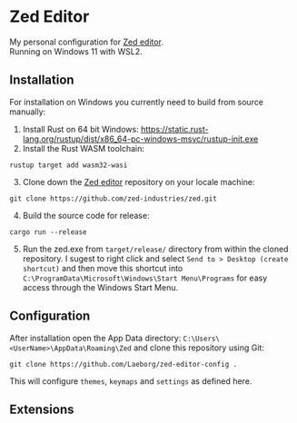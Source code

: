 # Zed Editor
My personal configuration for [Zed editor](https://github.com/zed-industries/zed).  
Running on Windows 11 with WSL2.

## Installation
For installation on Windows you currently need to build from source manually:
1. Install Rust on 64 bit Windows: https://static.rust-lang.org/rustup/dist/x86_64-pc-windows-msvc/rustup-init.exe
2. Install the Rust WASM toolchain:
```
rustup target add wasm32-wasi
```
3. Clone down the [Zed editor](https://github.com/zed-industries/zed) repository on your locale machine:
```
git clone https://github.com/zed-industries/zed.git
```
4. Build the source code for release:
```
cargo run --release
```
5. Run the zed.exe from `target/release/` directory from within the cloned repository. I sugest to right click and select `Send to > Desktop (create shortcut)` and then move this shortcut into `C:\ProgramData\Microsoft\Windows\Start Menu\Programs` for easy access through the Windows Start Menu.

## Configuration
After installation open the App Data directory: `C:\Users\<UserName>\AppData\Roaming\Zed` and clone this repository using Git:
```
git clone https://github.com/Laeborg/zed-editor-config .
```

This will configure `themes`, `keymaps` and `settings` as defined here.

## Extensions
